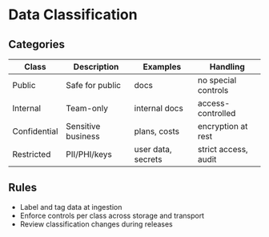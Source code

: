 # Data Classification

## Categories
| Class | Description | Examples | Handling |
|------|-------------|----------|----------|
| Public | Safe for public | docs | no special controls |
| Internal | Team-only | internal docs | access-controlled |
| Confidential | Sensitive business | plans, costs | encryption at rest |
| Restricted | PII/PHI/keys | user data, secrets | strict access, audit |

## Rules
- Label and tag data at ingestion
- Enforce controls per class across storage and transport
- Review classification changes during releases

